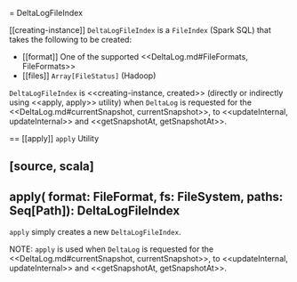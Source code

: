 = DeltaLogFileIndex

[[creating-instance]]
`DeltaLogFileIndex` is a `FileIndex` (Spark SQL) that takes the following to be created:

* [[format]] One of the supported <<DeltaLog.md#FileFormats, FileFormats>>
* [[files]] `Array[FileStatus]` (Hadoop)

`DeltaLogFileIndex` is <<creating-instance, created>> (directly or indirectly using <<apply, apply>> utility) when `DeltaLog` is requested for the <<DeltaLog.md#currentSnapshot, currentSnapshot>>, to <<updateInternal, updateInternal>> and <<getSnapshotAt, getSnapshotAt>>.

== [[apply]] `apply` Utility

[source, scala]
----
apply(
  format: FileFormat,
  fs: FileSystem,
  paths: Seq[Path]): DeltaLogFileIndex
----

`apply` simply creates a new `DeltaLogFileIndex`.

NOTE: `apply` is used when `DeltaLog` is requested for the <<DeltaLog.md#currentSnapshot, currentSnapshot>>, to <<updateInternal, updateInternal>> and <<getSnapshotAt, getSnapshotAt>>.
